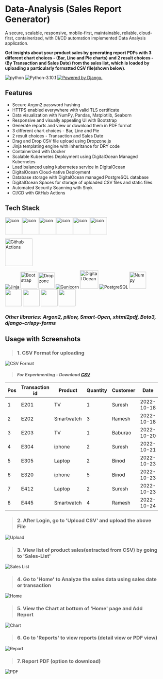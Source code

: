# Data-Analysis (Sales Report Generator)

A secure, scalable, responsive, mobile-first, maintainable, reliable, cloud-first, containerized, with CI/CD automation
implemented Data Analysis application.

**Get insights about your product sales by generating report PDFs with 3 different chart choices - (Bar, Line and Pie
charts) and 2 result choices - (By Transaction and Sales Date) from the sales list, which is loaded by uploading a
particularly formatted CSV file(shown below).**

![python](http://ForTheBadge.com/images/badges/made-with-python.svg)
![Python-3.10.1](https://img.shields.io/badge/Python-3.10.1-blue.svg?style=for-the-badge&logo=python&logoColor=ffdd54)
<a href="http://www.djangoproject.com/"><img src="https://www.djangoproject.com/m/img/badges/djangopowered126x54.gif" border="0" alt="Powered by Django." title="Powered by Django." /></a>

## Features

- Secure Argon2 password hashing
- HTTPS enabled everywhere with valid TLS certificate
- Data visualization with NumPy, Pandas, Matplotlib, Seaborn
- Responsive and visually appealing UI with Bootstrap
- Generate reports and view or download them in PDF format
- 3 different chart choices - Bar, Line and Pie
- 2 result choices - Transaction and Sales Date
- Drag and Drop CSV file upload using Dropzone.js
- Jinja templating engine with inheritance for DRY code
- Containerized with Docker
- Scalable Kubernetes Deployment using DigitalOcean Managed Kubernetes
- Load balanced using kubernetes service in DigitalOcean
- DigitalOcean Cloud-native Deployment
- Database storage with DigitalOcean managed PostgreSQL database
- DigitalOcean Spaces for storage of uploaded CSV files and static files
- Automated Security Scanning with Snyk
- CI/CD with GitHub Actions

## Tech Stack

<div style="display: flex; align-items: flex-start;"><img src="https://techstack-generator.vercel.app/python-icon.svg" alt="icon" width="56" height="56" /><img src="https://techstack-generator.vercel.app/django-icon.svg" alt="icon" width="56" height="56" /><img src="https://techstack-generator.vercel.app/js-icon.svg" alt="icon" width="56" height="56" /><img src="https://techstack-generator.vercel.app/docker-icon.svg" alt="icon" width="56" height="56" /><img src="https://techstack-generator.vercel.app/kubernetes-icon.svg" alt="icon" width="56" height="56" /><img src="https://techstack-generator.vercel.app/restapi-icon.svg" alt="icon" width="56" height="56" /></div>

<a href="https://github.com/Sai-Santhan/Data-Analysis/actions"><img height="90" src="https://skillicons.dev/icons?i=githubactions" alt="Github Actions" title="Github Actions"/></a>

![Jinja](https://www.vectorlogo.zone/logos/pocoo_jinja/pocoo_jinja-icon.svg)
<img height="55" src="https://user-images.githubusercontent.com/25181517/183898054-b3d693d4-dafb-4808-a509-bab54cf5de34.png" alt="Bootstrap" title="Bootstrap" />
<img height="53" src="https://raw.githubusercontent.com/wappalyzer/wappalyzer/master/src/drivers/webextension/images/icons/Dropzone.svg" alt="Dropzone" title="Dropzone"/>
![Gunicorn](https://www.vectorlogo.zone/logos/gunicorn/gunicorn-icon.svg)
<img height="60" src="https://cdn.jsdelivr.net/gh/devicons/devicon/icons/digitalocean/digitalocean-original.svg" alt="Digital Ocean" title="Digital Ocean"/>
![PostgreSQL](https://skillicons.dev/icons?i=postgresql)
<img height="55" src="https://cdn.jsdelivr.net/gh/devicons/devicon/icons/numpy/numpy-original.svg" alt="Numpy" title="Numpy"/>
<img height="55" src="https://cdn.jsdelivr.net/gh/devicons/devicon/icons/pandas/pandas-original.svg" />
<img height="55" src="https://matplotlib.org/_static/images/documentation.svg" />
<img height="55" src="https://raw.githubusercontent.com/gilbarbara/logos/9c6e5e9ef3c297da414a4809ae9f0f56a6384e91/logos/seaborn-icon.svg" />
<img height="55" src="https://snyk.io/wp-content/uploads/patch-alert.svg" alt="">

### *Other libraries: Argon2, pillow, Smart-Open, xhtml2pdf, Boto3, django-crispy-forms*

## Usage with Screenshots

> ### 1. CSV Format for uploading

![CSV Format](src/static/screenshots/meme-csv.png?raw=true "CSV Format")

> #### ***For Experimenting - Download [CSV](src/static/meme.csv "CSV file in src/static folder")***

| Pos | Transaction id | Product    | Quantity | Customer | Date       |
|-----|----------------|------------|----------|----------|------------|
| 1   | E201           | TV         | 1        | Suresh   | 2022-10-18 |
| 2   | E202           | Smartwatch | 3        | Ramesh   | 2022-10-18 |
| 3   | E203           | TV         | 1        | Baburao  | 2022-10-20 |
| 4   | E304           | iphone     | 2        | Suresh   | 2022-10-21 |
| 5   | E305           | Laptop     | 2        | Binod    | 2022-10-23 |
| 6   | E320           | iphone     | 5        | Binod    | 2022-10-23 |
| 7   | E412           | Laptop     | 2        | Suresh   | 2022-10-23 |
| 8   | E445           | Smartwatch | 4        | Ramesh   | 2022-10-24 |
 

> ### 2. After Login, go to 'Upload CSV' and upload the above File

![Upload](src/static/screenshots/upload.png?raw=true "Upload")

> ### 3. View list of product sales(extracted from CSV) by going to 'Sales-List'

![Sales List](src/static/screenshots/sales.png?raw=true "Sales List")

> ### 4. Go to 'Home' to Analyze the sales data using sales date or transaction

![Home](src/static/screenshots/home.png?raw=true "Home")

> ### 5. View the Chart at bottom of 'Home' page and Add Report

![Chart](src/static/screenshots/chart.png?raw=true "Chart")

> ### 6. Go to 'Reports' to view reports (detail view or PDF view)

![Report](src/static/screenshots/report.png?raw=true "Report")

> ### 7. Report PDF (option to download)

![PDF](src/static/screenshots/pdf.png?raw=true "PDF")
